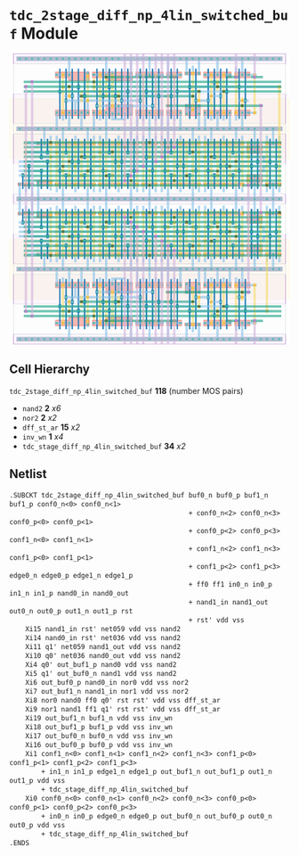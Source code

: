 # `tdc_2stage_diff_np_4lin_switched_buf` Module
![Layout](tdc_2stage_diff_np_4lin_switched_buf.png)

## Cell Hierarchy

`tdc_2stage_diff_np_4lin_switched_buf` **118** (number MOS pairs)
- `nand2` **2** *x6*
- `nor2` **2** *x2*
- `dff_st_ar` **15** *x2*
- `inv_wn` **1** *x4*
- `tdc_stage_diff_np_4lin_switched_buf` **34** *x2*

## Netlist

```
.SUBCKT tdc_2stage_diff_np_4lin_switched_buf buf0_n buf0_p buf1_n buf1_p conf0_n<0> conf0_n<1>
                                             + conf0_n<2> conf0_n<3> conf0_p<0> conf0_p<1>
                                             + conf0_p<2> conf0_p<3> conf1_n<0> conf1_n<1>
                                             + conf1_n<2> conf1_n<3> conf1_p<0> conf1_p<1>
                                             + conf1_p<2> conf1_p<3> edge0_n edge0_p edge1_n edge1_p
                                             + ff0 ff1 in0_n in0_p in1_n in1_p nand0_in nand0_out
                                             + nand1_in nand1_out out0_n out0_p out1_n out1_p rst
                                             + rst' vdd vss
    Xi15 nand1_in rst' net059 vdd vss nand2
    Xi14 nand0_in rst' net036 vdd vss nand2
    Xi11 q1' net059 nand1_out vdd vss nand2
    Xi10 q0' net036 nand0_out vdd vss nand2
    Xi4 q0' out_buf1_p nand0 vdd vss nand2
    Xi5 q1' out_buf0_n nand1 vdd vss nand2
    Xi6 out_buf0_p nand0_in nor0 vdd vss nor2
    Xi7 out_buf1_n nand1_in nor1 vdd vss nor2
    Xi8 nor0 nand0 ff0 q0' rst rst' vdd vss dff_st_ar
    Xi9 nor1 nand1 ff1 q1' rst rst' vdd vss dff_st_ar
    Xi19 out_buf1_n buf1_n vdd vss inv_wn
    Xi18 out_buf1_p buf1_p vdd vss inv_wn
    Xi17 out_buf0_n buf0_n vdd vss inv_wn
    Xi16 out_buf0_p buf0_p vdd vss inv_wn
    Xi1 conf1_n<0> conf1_n<1> conf1_n<2> conf1_n<3> conf1_p<0> conf1_p<1> conf1_p<2> conf1_p<3>
        + in1_n in1_p edge1_n edge1_p out_buf1_n out_buf1_p out1_n out1_p vdd vss
        + tdc_stage_diff_np_4lin_switched_buf
    Xi0 conf0_n<0> conf0_n<1> conf0_n<2> conf0_n<3> conf0_p<0> conf0_p<1> conf0_p<2> conf0_p<3>
        + in0_n in0_p edge0_n edge0_p out_buf0_n out_buf0_p out0_n out0_p vdd vss
        + tdc_stage_diff_np_4lin_switched_buf
.ENDS
```
